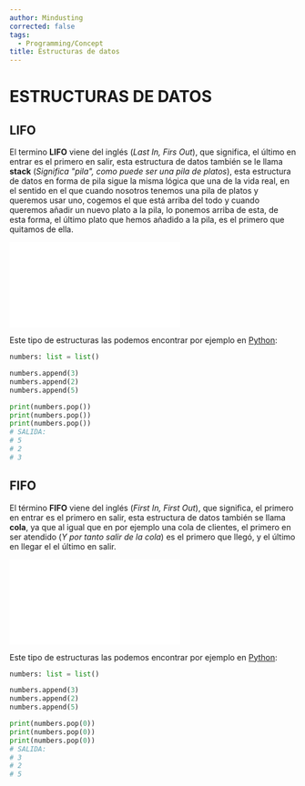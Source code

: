 ```yaml
---
author: Mindusting
corrected: false
tags:
  - Programming/Concept
title: Estructuras de datos
---
```


# ESTRUCTURAS DE DATOS

## LIFO

El termino **LIFO** viene del inglés (*Last In, Firs Out*), que significa, el último en entrar es el primero en salir, esta estructura de datos también se le llama **stack** (*Significa "pila", como puede ser una pila de platos*), esta estructura de datos en forma de pila sigue la misma lógica que una de la vida real, en el sentido en el que cuando nosotros tenemos una pila de platos y queremos usar uno, cogemos el que está arriba del todo y cuando queremos añadir un nuevo plato a la pila, lo ponemos arriba de esta, de esta forma, el último plato que hemos añadido a la pila, es el primero que quitamos de ella.

![#center](pc_diagram_lifo.md)

Este tipo de estructuras las podemos encontrar por ejemplo en [Python](../py/py.md):

```python
numbers: list = list()

numbers.append(3)
numbers.append(2)
numbers.append(5)

print(numbers.pop())
print(numbers.pop())
print(numbers.pop())
# SALIDA:
# 5
# 2
# 3
```

## FIFO

El término **FIFO** viene del inglés (*First In, First Out*), que significa, el primero en entrar es el primero en salir, esta estructura de datos también se llama **cola**, ya que al igual que en por ejemplo una cola de clientes, el primero en ser atendido (*Y por tanto salir de la cola*) es el primero que llegó, y el último en llegar el el último en salir.

![#center](pc_diagram_fifo.md)

Este tipo de estructuras las podemos encontrar por ejemplo en [Python](../py/py.md):

```python
numbers: list = list()

numbers.append(3)
numbers.append(2)
numbers.append(5)

print(numbers.pop(0))
print(numbers.pop(0))
print(numbers.pop(0))
# SALIDA:
# 3
# 2
# 5
```
